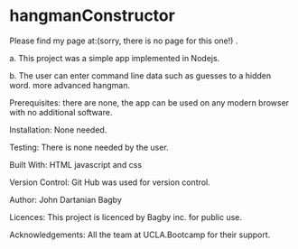 # hangmanConstructor
Please find my page at:(sorry, there is no page for this one!) .

a. This project was a simple app implemented in Nodejs.

b. The user can enter command line data such as guesses to a hidden word. more advanced hangman.

Prerequisites: there are none, the app can be used on any modern browser with no additional software.

Installation: None needed.

Testing: There is none needed by the user.

Built With: HTML javascript and css

Version Control: Git Hub was used for version control.

Author: John Dartanian Bagby

Licences: This project is licenced by Bagby inc. for public use.

Acknowledgements: All the team at UCLA.Bootcamp for their support.
